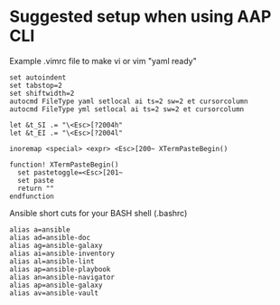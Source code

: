 # Suggested setup when using AAP CLI

Example .vimrc file to make vi or vim "yaml ready"
```
set autoindent
set tabstop=2
set shiftwidth=2
autocmd FileType yaml setlocal ai ts=2 sw=2 et cursorcolumn
autocmd FileType yml setlocal ai ts=2 sw=2 et cursorcolumn

let &t_SI .= "\<Esc>[?2004h"
let &t_EI .= "\<Esc>[?2004l"

inoremap <special> <expr> <Esc>[200~ XTermPasteBegin()

function! XTermPasteBegin()
  set pastetoggle=<Esc>[201~
  set paste
  return ""
endfunction
```

Ansible short cuts for your BASH shell (.bashrc)
```
alias a=ansible
alias ad=ansible-doc
alias ag=ansible-galaxy
alias ai=ansible-inventory
alias al=ansible-lint
alias ap=ansible-playbook
alias an=ansible-navigator
alias ap=ansible-galaxy
alias av=ansible-vault
```
